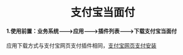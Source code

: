 <h1 align="center">支付宝当面付</h1>

#### 1.使用前置：业务系统--->应用--->插件列表--->下载支付宝当面付

应用下载方式与支付宝网页支付插件相同，[支付宝网页支付安装](Alipayweb.md)




